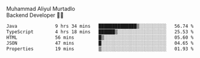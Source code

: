 Muhammad Aliyul Murtadlo
<br>
Backend Developer 👨‍💻
<br>
<!--START_SECTION:waka-->

```txt
Java              9 hrs 34 mins   ██████████████▒░░░░░░░░░░   56.74 %
TypeScript        4 hrs 18 mins   ██████▒░░░░░░░░░░░░░░░░░░   25.53 %
HTML              56 mins         █▒░░░░░░░░░░░░░░░░░░░░░░░   05.60 %
JSON              47 mins         █░░░░░░░░░░░░░░░░░░░░░░░░   04.65 %
Properties        19 mins         ▒░░░░░░░░░░░░░░░░░░░░░░░░   01.93 %
```

<!--END_SECTION:waka-->

